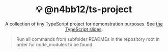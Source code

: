 <h1 align="center">
  💡 @n4bb12/ts-project
</h1>

<p align="center">
  A collection of tiny TypeScript project for demonstration purposes.
  See <a href="https://knowledge-friday.vercel.app/Advanced_Typescript/Advanced_Typescript.html">the TypeScript slides</a>.
</p>

> Run all commands from subfolder READMEs in the repository root in order for node_modules to be found.
